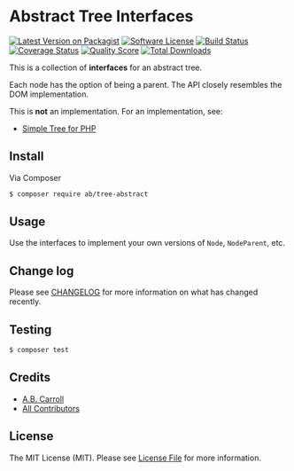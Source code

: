 # Abstract Tree Interfaces

[![Latest Version on Packagist][ico-version]][link-packagist]
[![Software License][ico-license]](LICENSE.md)
[![Build Status][ico-travis]][link-travis]
[![Coverage Status][ico-scrutinizer]][link-scrutinizer]
[![Quality Score][ico-code-quality]][link-code-quality]
[![Total Downloads][ico-downloads]][link-downloads]

This is a collection of **interfaces** for an abstract tree.

Each node has the option of being a parent.  The API closely resembles the DOM implementation.

This is __not__ an implementation.  For an implementation, see:

- [Simple Tree for PHP](https://github.com/abcarroll/tree-simple-php)


## Install

Via Composer

``` bash
$ composer require ab/tree-abstract
```

## Usage

Use the interfaces to implement your own versions of `Node`, `NodeParent`, etc.

## Change log

Please see [CHANGELOG](CHANGELOG.md) for more information on what has changed recently.

## Testing

``` bash
$ composer test
```

## Credits

- [A.B. Carroll][link-author]
- [All Contributors][link-contributors]

## License

The MIT License (MIT). Please see [License File](LICENSE.md) for more information.

[ico-version]: https://img.shields.io/packagist/v/ab/tree-abstract-php.svg?style=flat-square
[ico-license]: https://img.shields.io/badge/license-MIT-brightgreen.svg?style=flat-square
[ico-travis]: https://img.shields.io/travis/ab/tree-abstract-php/master.svg?style=flat-square
[ico-scrutinizer]: https://img.shields.io/scrutinizer/coverage/g/ab/tree-abstract-php.svg?style=flat-square
[ico-code-quality]: https://img.shields.io/scrutinizer/g/ab/tree-abstract-php.svg?style=flat-square
[ico-downloads]: https://img.shields.io/packagist/dt/ab/tree-abstract-php.svg?style=flat-square

[link-packagist]: https://packagist.org/packages/ab/tree-abstract-php
[link-travis]: https://travis-ci.org/ab/tree-abstract-php
[link-scrutinizer]: https://scrutinizer-ci.com/g/ab/:package_name/code-structure
[link-code-quality]: https://scrutinizer-ci.com/g/ab/tree-abstract-php
[link-downloads]: https://packagist.org/packages/ab/tree-abstract-php
[link-author]: https://github.com/abcarroll
[link-contributors]: ../../contributors
